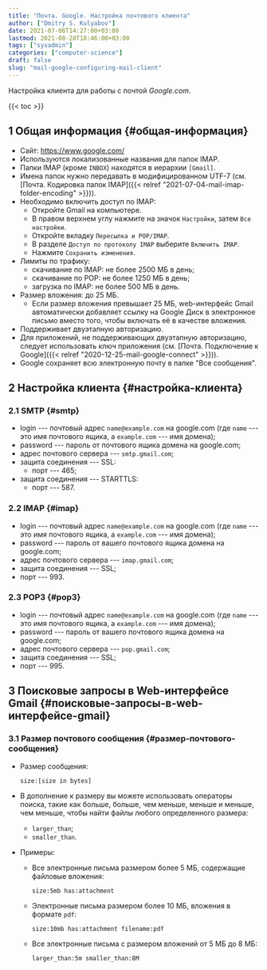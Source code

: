 ```yaml
---
title: "Почта. Google. Настройка почтового клиента"
author: ["Dmitry S. Kulyabov"]
date: 2021-07-06T14:27:00+03:00
lastmod: 2021-08-28T18:46:00+03:00
tags: ["sysadmin"]
categories: ["computer-science"]
draft: false
slug: "mail-google-configuring-mail-client"
---
```


Настройка клиента для работы с почтой _Google.com_.

<!--more-->

{{< toc >}}


## <span class="section-num">1</span> Общая информация {#общая-информация}

-   Сайт: <https://www.google.com/>
-   Используются локализованные названия для папок IMAP.
-   Папки IMAP (кроме `INBOX`) находятся в иерархии `[Gmail]`.
-   Имена папок нужно передавать в модифицированном UTF-7 (см. [Почта. Кодировка папок IMAP]({{< relref "2021-07-04-mail-imap-folder-encoding" >}})).
-   Необходимо включить доступ по IMAP:
    -   Откройте Gmail на компьютере.
    -   В правом верхнем углу нажмите на значок `Настройки`, затем `Все настройки`.
    -   Откройте вкладку `Пересылка и POP/IMAP`.
    -   В разделе `Доступ по протоколу IMAP` выберите `Включить IMAP`.
    -   Нажмите `Сохранить изменения`.
-   Лимиты по трафику:
    -   скачивание по IMAP: не более 2500 МБ в день;
    -   скачивание по POP: не более 1250 МБ в день;
    -   загрузка по IMAP: не более 500 МБ в день.
-   Размер вложения: до 25 МБ.
    -   Если размер вложения превышает 25 МБ, web-интерфейс Gmail автоматически добавляет ссылку на Google Диск в электронное письмо вместо того, чтобы включать её в качестве вложения.
-   Поддерживает двуэтапную авторизацию.
-   Для приложений, не поддерживающих двуэтапную авторизацию, следует использовать ключ приложения (см. [Почта. Подключение к Google]({{< relref "2020-12-25-mail-google-connect" >}})).
-   Google сохраняет всю электронную почту в папке "Все сообщения".


## <span class="section-num">2</span> Настройка клиента {#настройка-клиента}


### <span class="section-num">2.1</span> SMTP {#smtp}

-   login --- почтовый адрес `name@example.com` на google.com (где `name` --- это имя почтового ящика, а `example.com` --- имя домена);
-   password --- пароль от почтового ящика домена на google.com;
-   адрес почтового сервера --- `smtp.gmail.com`;
-   защита соединения --- SSL:
    -   порт --- 465;
-   защита соединения --- STARTTLS:
    -   порт --- 587.


### <span class="section-num">2.2</span> IMAP {#imap}

-   login --- почтовый адрес `name@example.com` на google.com (где `name` --- это имя почтового ящика, а `example.com` --- имя домена);
-   password --- пароль от вашего почтового ящика домена на google.com;
-   адрес почтового сервера --- `imap.gmail.com`;
-   защита соединения --- SSL;
-   порт --- 993.


### <span class="section-num">2.3</span> POP3 {#pop3}

-   login --- почтовый адрес `name@example.com` на google.com (где `name` --- это имя почтового ящика, а `example.com` --- имя домена);
-   password --- пароль от вашего почтового ящика домена на google.com;
-   адрес почтового сервера --- `pop.gmail.com`;
-   защита соединения --- SSL;
-   порт --- 995.


## <span class="section-num">3</span> Поисковые запросы в Web-интерфейсе Gmail {#поисковые-запросы-в-web-интерфейсе-gmail}


### <span class="section-num">3.1</span> Размер почтового сообщения {#размер-почтового-сообщения}

-   Размер сообщения:

    ```shell
    size:[size in bytes]
    ```
-   В дополнение к размеру вы можете использовать операторы поиска, такие как больше, больше, чем меньше, меньше и меньше, чем меньше, чтобы найти файлы любого определенного размера:
    -   `larger_than`;
    -   `smaller_than`.
-   Примеры:
    -   Все электронные письма размером более 5 МБ, содержащие файловые вложения:

        ```shell
        size:5mb has:attachment
        ```
    -   Электронные письма размером более 10 МБ, вложения в формате `pdf`:

        ```shell
        size:10mb has:attachment filename:pdf
        ```
    -   Все электронные письма с размером вложений от 5 МБ до 8 МБ:

        ```shell
        larger_than:5m smaller_than:8M
        ```
